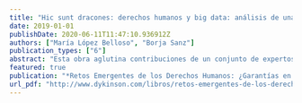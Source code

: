 ```yaml
---
title: "Hic sunt dracones: derechos humanos y big data: análisis de una colaboración inexplorada"
date: 2019-01-01
publishDate: 2020-06-11T11:47:10.936912Z
authors: ["María López Belloso", "Borja Sanz"]
publication_types: ["6"]
abstract: "Esta obra aglutina contribuciones de un conjunto de expertos de primer nivel que disertan sobre ..."
featured: true
publication: "*Retos Emergentes de los Derechos Humanos: ¿Garantías en Peligro?Garro Carrera, Enara; Landa Gorostiza, Jon-Mirena*"
url_pdf: "http://www.dykinson.com/libros/retos-emergentes-de-los-derechos-humanos-garantias-en-peligro/9788413138763/"
---
```


